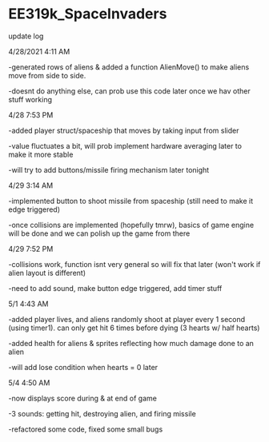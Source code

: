 # EE319k_SpaceInvaders

update log 

4/28/2021 4:11 AM

-generated rows of aliens & added a function AlienMove() to make aliens move from side to side.

-doesnt do anything else, can prob use this code later once we hav other stuff working

4/28 7:53 PM

-added player struct/spaceship that moves by taking input from slider

-value fluctuates a bit, will prob implement hardware averaging later to make it more stable

-will try to add buttons/missile firing mechanism later tonight

4/29 3:14 AM

-implemented button to shoot missile from spaceship (still need to make it edge triggered)

-once collisions are implemented (hopefully tmrw), basics of game engine will be done and we can polish up the game from there

4/29 7:52 PM

-collisions work, function isnt very general so will fix that later (won't work if alien layout is different)

-need to add sound, make button edge triggered, add timer stuff

5/1 4:43 AM

-added player lives, and aliens randomly shoot at player every 1 second (using timer1). can only get hit 6 times before dying (3 hearts w/ half hearts)

-added health for aliens & sprites reflecting how much damage done to an alien

-will add lose condition when hearts = 0 later

5/4 4:50 AM

-now displays score during & at end of game

-3 sounds: getting hit, destroying alien, and firing missile

-refactored some code, fixed some small bugs
